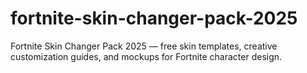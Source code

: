 # fortnite-skin-changer-pack-2025
Fortnite Skin Changer Pack 2025 — free skin templates, creative customization guides, and mockups for Fortnite character design.
